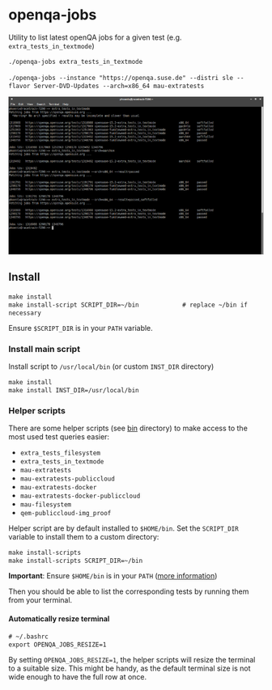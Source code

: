 # openqa-jobs

Utility to list latest openQA jobs for a given test (e.g. `extra_tests_in_textmode`)

    ./openqa-jobs extra_tests_in_textmode
    
    ./openqa-jobs --instance "https://openqa.suse.de" --distri sle --flavor Server-DVD-Updates --arch=x86_64 mau-extratests

![Demo picture](openqa-jobs.png)

## Install

    make install
    make install-script SCRIPT_DIR=~/bin            # replace ~/bin if necessary

Ensure `$SCRIPT_DIR` is in your `PATH` variable.

### Install main script

Install script to `/usr/local/bin` (or custom `INST_DIR` directory)

    make install
    make install INST_DIR=/usr/local/bin

### Helper scripts

There are some helper scripts (see [bin](bin) directory) to make access to the most used test queries easier:

* `extra_tests_filesystem`
* `extra_tests_in_textmode`
* `mau-extratests`
* `mau-extratests-publiccloud`
* `mau-extratests-docker`
* `mau-extratests-docker-publiccloud`
* `mau-filesystem`
* `qem-publiccloud-img_proof`

Helper script are by default installed to `$HOME/bin`. Set the `SCRIPT_DIR` variable to install them to a custom directory:

    make install-scripts
    make install-scripts SCRIPT_DIR=~/bin

**Important**: Ensure `$HOME/bin` is in your `PATH` ([more information](https://opensource.com/article/17/6/set-path-linux))

Then you should be able to list the corresponding tests by running them from your terminal.

#### Automatically resize terminal

    # ~/.bashrc
    export OPENQA_JOBS_RESIZE=1

By setting `OPENQA_JOBS_RESIZE=1`, the helper scripts will resize the terminal to a suitable size. This might be handy, as the default terminal size is not wide enough to have the full row at once.
